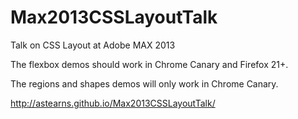 Max2013CSSLayoutTalk
====================

Talk on CSS Layout at Adobe MAX 2013

The flexbox demos should work in Chrome Canary and Firefox 21+.

The regions and shapes demos will only work in Chrome Canary.

http://astearns.github.io/Max2013CSSLayoutTalk/
